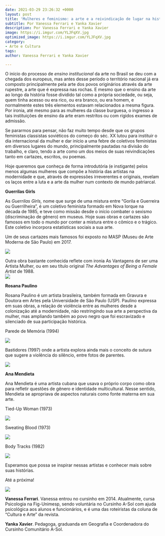 ```yaml
---
date: 2021-03-29 23:26:32 +0000
layout: post
title: 'Mulheres e feminismo: a arte e a reivindicação de lugar na história'
subtitle: Por Vanessa Ferrari e Yanka Xavier
description: Por Vanessa Ferrari e Yanka Xavier
image: https://i.imgur.com/YLJFqXV.jpg
optimized_image: https://i.imgur.com/YLJFqXV.jpg
category:
- Arte e Cultura
tags: 
author: Vanessa Ferrari e Yanka Xavier

---
```

O início do processo de _ensino institucional_ da arte no Brasil se deu com a chegada dos europeus, mas antes desse período o território nacional já era composto principalmente pela arte dos povos originários através da arte rupestre, a arte que é expressa nas rochas. E mesmo que o ensino da arte ao longo da história fosse dividido tal como a própria sociedade, ou seja, quem tinha acesso ou era rico, ou era branco, ou era homem, e normalmente estes três elementos estavam relacionados a mesma figura. Por ironia, até mesmo para as mulheres da classe burguesa, o ingresso a tais instituições de ensino da arte eram restritos ou com rígidos exames de admissão.

Se pararmos para pensar, não faz muito tempo desde que os grupos feministas classistas soviéticos do começo do séc. XX lutou para instituir o dia internacional da mulher e dar início a uma febre de coletivos feministas em diversos lugares do mundo, principalmente pautadas na divisão do trabalho, e claro, tendo a arte como um dos meios de suas reivindicações tanto em cartazes, escritos, ou poemas.

Hoje queremos que conheça de forma introdutória (e instigante) pelos menos algumas mulheres que compõe a história das artistas na modernidade e que, através de expressões irreverentes e originais, revelam os laços entre a luta e a arte da mulher num contexto de mundo patriarcal.

**Guerrilas Girls**

As _Guerrilas Girls,_ nome que surge de uma mistura entre “Gorila e Guerreira ou Guerrilheira”, é um coletivo feminista formado em Nova Iorque na década de 1985, e teve como missão desde o início combater o sexismo (discriminação de gênero) em museus. Hoje suas obras e cartazes são famosos em todo o mundo por conter a mistura entre o cômico e o trágico. Este coletivo incorpora estatísticas sociais a sua arte.

Um de seus cartazes mais famosos foi exposto no MASP (Museu de Arte Moderna de São Paulo) em 2017.

![](https://i.imgur.com/YLJFqXV.jpg)

Outra obra bastante conhecida reflete com ironia As Vantagens de ser uma Artista Mulher, ou em seu título original _The Advantages of Being a Female Artist_ de 1988.  
![](https://i.imgur.com/tIGiDhW.jpg)

**Rosana Paulino**

Rosana Paulino é um artista brasileira, também formada em Gravura e Doutora em Artes pela Universidade de São Paulo (USP). Paulino expressa em suas obras, a relação de violência entre as mulheres desde a colonização até a modernidade, não restringindo sua arte a perspectiva da mulher, mas ampliando também ao povo negro que foi escravizado e silenciado de sua participação histórica.

Parede de Memória (1994)

![](https://i.imgur.com/SqBvs5f.jpg)

Bastidores (1997) onde a artista explora ainda mais o conceito de sutura que sugere a violência do silêncio, entre fotos de parentes.

![](https://i.imgur.com/HEnrOcY.jpg)

**Ana Mendieta**

Ana Mendieta é uma artista cubana que usava o próprio corpo como obra para refletir questões de gênero e identidade multicultural. Nesse sentido, Mendieta se apropriava de aspectos naturais como fonte materna em sua arte.

Tied-Up Woman (1973)

![](https://i.imgur.com/Cu0Jw1W.jpg)

Sweating Blood (1973)

![](https://i.imgur.com/QSFwMqK.jpg)

Body Tracks (1982)

![](https://i.imgur.com/jDtbcqO.jpg)

Esperamos que possa se inspirar nessas artistas e conhecer mais sobre suas histórias.

Até a próxima!

![](https://i.imgur.com/aUHkeh0.png)

**Vanessa Ferrari**. Vanessa entrou no cursinho em 2014. Atualmente, cursa Psicologia na Fig-Unimesp, sendo voluntária no Cursinho A-Sol com ajuda psicológica aos alunos e funcionários, e é uma das roteiristas da coluna de “Cultura e Arte” da revista.

**Yanka Xavier**. Pedagoga, graduanda em Geografia e Coordenadora do Cursinho Comunitário A-Sol.